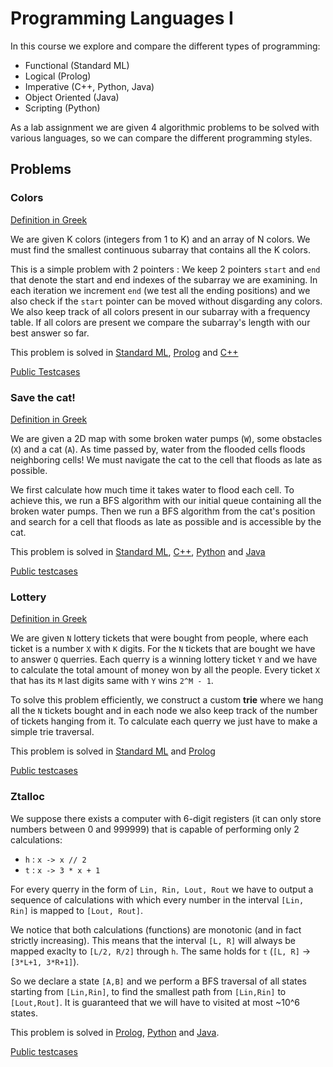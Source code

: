# Programming Languages I

In this course we explore and compare the different types of programming:

* Functional (Standard ML)
* Logical (Prolog)
* Imperative (C++, Python, Java)
* Object Oriented (Java)
* Scripting (Python)

As a lab assignment we are given 4 algorithmic problems to be solved with various languages, so we can compare the different programming styles.

## Problems

### Colors

[Definition in Greek](exerc19-1.pdf)

We are given K colors (integers from 1 to K) and an array of N colors. We must find the smallest continuous subarray that contains all the K colors.

This is a simple problem with 2 pointers : We keep 2 pointers
`start` and `end` that denote the start and end indexes of the
subarray we are examining. In each iteration we increment `end`
(we test all the ending positions) and we also check if the
`start` pointer can be moved without disgarding any colors. We
also keep track of all colors present in our subarray with a
frequency table. If all colors are present we compare the
subarray's length with our best answer so far.

This problem is solved in [Standard ML](colors/colors.sml),
[Prolog](colors/colors.pl) and [C++](colors/colors.cpp)

[Public Testcases](colors/testcases)

### Save the cat!

[Definition in Greek](exerc19-1.pdf)

We are given a 2D map with some broken water pumps (`W`), some
obstacles (`X`) and a cat (`A`). As time passed by, water from
the flooded cells floods neighboring cells! We must navigate the
cat to the cell that floods as late as possible.

We first calculate how much time it takes water to flood each
cell. To achieve this, we run a BFS algorithm with our initial
queue containing all the broken water pumps. Then we run a BFS
algorithm from the cat's position and search for a cell that
floods as late as possible and is accessible by the cat.

This problem is solved in [Standard ML](savethecat/savethecat.sml), [C++](savethecat/savethecat.cpp), [Python](savethecat/savethecat.py) and [Java](savethecat/java)

[Public testcases](savethecat/testcases)

### Lottery

[Definition in Greek](exerc19-2.pdf)

We are given `N` lottery tickets that were bought from people,
where each ticket is a number `X` with `K` digits. For the `N`
tickets that are bought we have to answer `Q` querries. Each
querry is a winning lottery ticket `Y` and we have to calculate
the total amount of money won by all the people. Every
ticket `X` that has its `M` last digits same with `Y` wins `2^M -
1`.

To solve this problem efficiently, we construct a custom __trie__ where we hang all the `N` tickets bought and in each node we also keep track of the number of tickets hanging from it. To calculate each querry we just have to make a simple trie traversal.

This problem is solved in [Standard ML](lottery/lottery.sml) and [Prolog](lottery/lottery.pl)

[Public testcases](lottery/testcases)

### Ztalloc

We suppose there exists a computer with 6-digit registers (it can only store numbers between 0 and 999999) that is capable of performing only 2 calculations:

* `h` : `x -> x // 2`
* `t` : `x -> 3 * x + 1`

For every querry in the form of `Lin, Rin, Lout, Rout` we have to output a sequence of calculations with which every number in the interval `[Lin, Rin]` is mapped to `[Lout, Rout]`.


We notice that both calculations (functions) are monotonic (and in fact strictly increasing). This means that the interval `[L, R]` will always be mapped exaclty to `[L/2, R/2]` through `h`. The same holds for `t` (`[L, R]` -> `[3*L+1, 3*R+1]`).

So we declare a state `[A,B]` and we perform a BFS traversal of all states starting from `[Lin,Rin]`, to find the smallest path from `[Lin,Rin]` to `[Lout,Rout]`. It is guaranteed that we will have to visited at most ~10^6 states.

This problem is solved in [Prolog](ztalloc/ztalloc.pl), [Python](ztalloc/ztalloc.py) and [Java](ztalloc/java).

[Public testcases](ztalloc/testcases)

